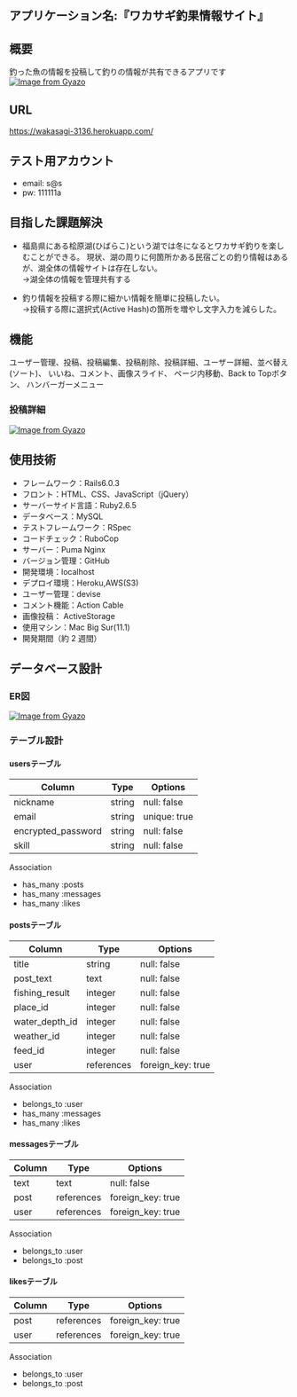 ## アプリケーション名:『ワカサギ釣果情報サイト』


## 概要
釣った魚の情報を投稿して釣りの情報が共有できるアプリです
[![Image from Gyazo](https://i.gyazo.com/8e05da0d0f8ec658154afb002fe8014a.jpg)](https://gyazo.com/8e05da0d0f8ec658154afb002fe8014a)
## URL
https://wakasagi-3136.herokuapp.com/


## テスト用アカウント
* email: s@s
* pw: 111111a

## 目指した課題解決

- 福島県にある桧原湖(ひばらこ)という湖では冬になるとワカサギ釣りを楽しむことができる。
  現状、湖の周りに何箇所かある民宿ごとの釣り情報はあるが、湖全体の情報サイトは存在しない。
  <br>→湖全体の情報を管理共有する

- 釣り情報を投稿する際に細かい情報を簡単に投稿したい。
  <br>→投稿する際に選択式(Active Hash)の箇所を増やし文字入力を減らした。   

## 機能
ユーザー管理、投稿、投稿編集、投稿削除、投稿詳細、ユーザー詳細、並べ替え(ソート)、
いいね、コメント、画像スライド、
ページ内移動、Back to Topボタン、
ハンバーガーメニュー
### 投稿詳細
[![Image from Gyazo](https://i.gyazo.com/3e9d33cc09896954efe043e4b2c44774.gif)](https://gyazo.com/3e9d33cc09896954efe043e4b2c44774)


## 使用技術
- フレームワーク：Rails6.0.3
- フロント：HTML、CSS、JavaScript（jQuery）
- サーバーサイド言語：Ruby2.6.5
- データベース：MySQL
- テストフレームワーク：RSpec
- コードチェック：RuboCop
- サーバー：Puma Nginx
- バージョン管理：GitHub
- 開発環境：localhost
- デプロイ環境：Heroku,AWS(S3)
- ユーザー管理：devise
- コメント機能：Action Cable
- 画像投稿： ActiveStorage
- 使用マシン：Mac Big Sur(11.1)
- 開発期間（約 2 週間）



## データベース設計

### ER図
[![Image from Gyazo](https://i.gyazo.com/15766ef3ce239da1fee234a75e2b4724.png)](https://gyazo.com/15766ef3ce239da1fee234a75e2b4724)

### テーブル設計
#### usersテーブル
| Column              | Type    | Options      |
| ------------------- | ------  | -----------  |
| nickname            | string  | null: false  |
| email               | string  | unique: true |
| encrypted_password  | string  | null: false  |
| skill               | string  | null: false  |

Association
- has_many :posts
- has_many :messages
- has_many :likes



#### postsテーブル
| Column               | Type        | Options            |
| -------------------- | ----------- | ------------------ |
| title                | string      | null: false        |
| post_text            | text        | null: false        |
| fishing_result       | integer     | null: false        |
| place_id             | integer     | null: false        |
| water_depth_id       | integer     | null: false        |
| weather_id           | integer     | null: false        |
| feed_id              | integer     | null: false        |
| user                 | references  | foreign_key: true  |

Association
- belongs_to :user
- has_many :messages
- has_many :likes



#### messagesテーブル
| Column  | Type        | Options            |
| ------- | ----------- | ------------------ |
| text    | text        | null: false        |
| post    | references  | foreign_key: true  |
| user    | references  | foreign_key: true  |

Association
- belongs_to :user
- belongs_to :post



#### likesテーブル
| Column  | Type        | Options            |
| ------- | ----------- | ------------------ |
| post    | references  | foreign_key: true  |
| user    | references  | foreign_key: true  |

Association
- belongs_to :user
- belongs_to :post


